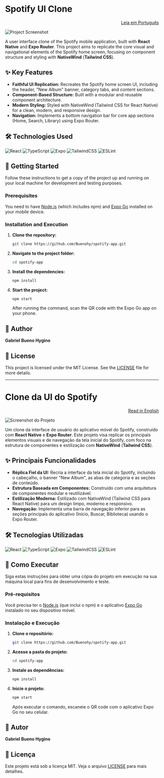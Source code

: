 # Spotify UI Clone

<p align="right"><a href="#-clone-da-ui-do-spotify">Leia em Português</a></p>

![Project Screenshot](/assets/images/spotify-app-screenshot-4.png)

A user interface clone of the Spotify mobile application, built with **React Native** and **Expo Router**. This project aims to replicate the core visual and navigational elements of the Spotify home screen, focusing on component structure and styling with **NativeWind** (**Tailwind CSS**).

## ✨ Key Features

- **Faithful UI Replication:** Recreates the Spotify home screen UI, including the header, "New Album" banner, category tabs, and content sections.
- **Component-Based Structure:** Built with a modular and reusable component architecture.
- **Modern Styling:** Styled with NativeWind (Tailwind CSS for React Native) for a clean, modern, and responsive design.
- **Navigation:** Implements a bottom navigation bar for core app sections (Home, Search, Library) using Expo Router.

## 🛠️ Technologies Used

![React](https://img.shields.io/badge/react-%2320232a.svg?style=for-the-badge&logo=react&logoColor=%2361DAFB)
![TypeScript](https://img.shields.io/badge/typescript-%23007ACC.svg?style=for-the-badge&logo=typescript&logoColor=white)
![Expo](https://img.shields.io/badge/expo-000020?style=for-the-badge&logo=expo&logoColor=white)
![TailwindCSS](https://img.shields.io/badge/tailwindcss-%2338B2AC.svg?style=for-the-badge&logo=tailwind-css&logoColor=white)
![ESLint](https://img.shields.io/badge/ESLint-4B3263?style=for-the-badge&logo=eslint&logoColor=white)

## 🚀 Getting Started

Follow these instructions to get a copy of the project up and running on your local machine for development and testing purposes.

### Prerequisites

You need to have [Node.js](https://nodejs.org/) (which includes npm) and [Expo Go](https://expo.dev/go) installed on your mobile device.

### Installation and Execution

1.  **Clone the repository:**

    ```bash
    git clone https://github.com/Buenohy/spotify-app.git
    ```

2.  **Navigate to the project folder:**

    ```bash
    cd spotify-app
    ```

3.  **Install the dependencies:**

    ```bash
    npm install
    ```

4.  **Start the project:**
    ```bash
    npm start
    ```
    After running the command, scan the QR code with the Expo Go app on your phone.

## 👤 Author

**Gabriel Bueno Hygino**

## 📄 License

This project is licensed under the MIT License. See the [LICENSE](LICENSE) file for more details.

---

# Clone da UI do Spotify

<p align="right"><a href="#-spotify-ui-clone">Read in English</a></p>

![Screenshot do Projeto](/assets/images/spotify-app-screenshot-4.png)

Um clone da interface de usuário do aplicativo móvel do Spotify, construído com **React Native** e **Expo Router**. Este projeto visa replicar os principais elementos visuais e de navegação da tela inicial do Spotify, com foco na estrutura de componentes e estilização com **NativeWind** (**Tailwind CSS**).

## ✨ Principais Funcionalidades

- **Réplica Fiel da UI:** Recria a interface da tela inicial do Spotify, incluindo o cabeçalho, o banner "New Album", as abas de categoria e as seções de conteúdo.
- **Estrutura Baseada em Componentes:** Construído com uma arquitetura de componentes modular e reutilizável.
- **Estilização Moderna:** Estilizado com NativeWind (Tailwind CSS para React Native) para um design limpo, moderno e responsivo.
- **Navegação:** Implementa uma barra de navegação inferior para as seções principais do aplicativo (Início, Buscar, Biblioteca) usando o Expo Router.

## 🛠️ Tecnologias Utilizadas

![React](https://img.shields.io/badge/react-%2320232a.svg?style=for-the-badge&logo=react&logoColor=%2361DAFB)
![TypeScript](https://img.shields.io/badge/typescript-%23007ACC.svg?style=for-the-badge&logo=typescript&logoColor=white)
![Expo](https://img.shields.io/badge/expo-000020?style=for-the-badge&logo=expo&logoColor=white)
![TailwindCSS](https://img.shields.io/badge/tailwindcss-%2338B2AC.svg?style=for-the-badge&logo=tailwind-css&logoColor=white)
![ESLint](https://img.shields.io/badge/ESLint-4B3263?style=for-the-badge&logo=eslint&logoColor=white)

## 🚀 Como Executar

Siga estas instruções para obter uma cópia do projeto em execução na sua máquina local para fins de desenvolvimento e teste.

### Pré-requisitos

Você precisa ter o [Node.js](https://nodejs.org/) (que inclui o npm) e o aplicativo [Expo Go](https://expo.dev/go) instalado no seu dispositivo móvel.

### Instalação e Execução

1.  **Clone o repositório:**

    ```bash
    git clone https://github.com/Buenohy/spotify-app.git
    ```

2.  **Acesse a pasta do projeto:**

    ```bash
    cd spotify-app
    ```

3.  **Instale as dependências:**

    ```bash
    npm install
    ```

4.  **Inicie o projeto:**
    ```bash
    npm start
    ```
    Após executar o comando, escaneie o QR code com o aplicativo Expo Go no seu celular.

## 👤 Autor

**Gabriel Bueno Hygino**

## 📄 Licença

Este projeto está sob a licença MIT. Veja o arquivo [LICENSE](LICENSE) para mais detalhes.
